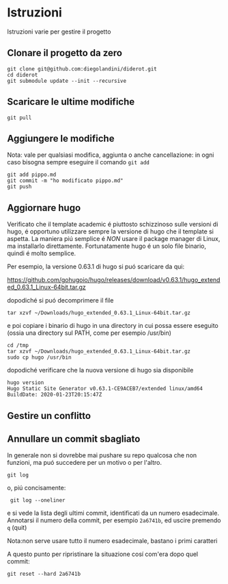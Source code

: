 # Istruzioni

Istruzioni varie per gestire il progetto

## Clonare il progetto da zero

```
git clone git@github.com:diegolandini/diderot.git
cd diderot
git submodule update --init --recursive
```

## Scaricare le ultime modifiche

```
git pull
```

## Aggiungere le modifiche

Nota: vale per qualsiasi modifica, aggiunta o anche cancellazione: in ogni caso bisogna sempre eseguire il comando ```git add```

```
git add pippo.md
git commit -m "ho modificato pippo.md"
git push
```

## Aggiornare hugo

Verificato che il template academic é piuttosto schizzinoso sulle versioni di hugo, é opportuno utilizzare sempre la versione di hugo che il template si aspetta. La maniera piú semplice é *NON* usare il package manager di Linux, ma installarlo direttamente. Fortunatamente hugo é un solo file binario, quindi é molto semplice.

Per esempio, la versione 0.63.1 di hugo si puó scaricare da qui:

https://github.com/gohugoio/hugo/releases/download/v0.63.1/hugo_extended_0.63.1_Linux-64bit.tar.gz

dopodiché si puó decomprimere il file

```
tar xzvf ~/Downloads/hugo_extended_0.63.1_Linux-64bit.tar.gz
```

e poi copiare i binario di hugo in una directory in cui possa essere eseguito (ossia una directory sul PATH, come per esempio /usr/bin)

```
cd /tmp
tar xzvf ~/Downloads/hugo_extended_0.63.1_Linux-64bit.tar.gz
sudo cp hugo /usr/bin
```

dopodiché verificare che la nuova versione di hugo sia disponibile

```
hugo version
Hugo Static Site Generator v0.63.1-CE9ACEB7/extended linux/amd64 BuildDate: 2020-01-23T20:15:47Z
```

## Gestire un conflitto

## Annullare un commit sbagliato

In generale non si dovrebbe mai pushare su repo qualcosa che non funzioni, ma puó succedere per un motivo o per l'altro.

```git log```

o, piú concisamente:

``` git log --oneliner```

e si vede la lista degli ultimi commit, identificati da un numero esadecimale.
Annotarsi il numero della commit, per esempio ```2a6741b```, ed uscire premendo ```q``` (quit)

Nota:non serve usare tutto il numero esadecimale, bastano i primi caratteri

A questo punto per ripristinare la situazione cosí com'era dopo quel commit:

```git reset --hard 2a6741b```




